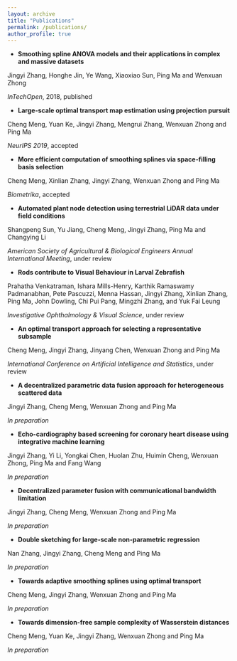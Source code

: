 ```yaml
---
layout: archive
title: "Publications"
permalink: /publications/
author_profile: true
---
```


- **Smoothing spline ANOVA models and their applications in complex and massive datasets**

Jingyi Zhang, Honghe Jin, Ye Wang, Xiaoxiao Sun, Ping Ma and Wenxuan Zhong

*InTechOpen*, 2018, published

- **Large-scale optimal transport map estimation using projection pursuit**

Cheng Meng, Yuan Ke, Jingyi Zhang, Mengrui Zhang, Wenxuan Zhong and Ping Ma

*NeurIPS 2019*, accepted

- **More efficient computation of smoothing splines via space-filling basis selection**

Cheng Meng, Xinlian Zhang, Jingyi Zhang, Wenxuan Zhong and Ping Ma

*Biometrika*, accepted

- **Automated plant node detection using terrestrial LiDAR data under field conditions**

Shangpeng Sun, Yu Jiang, Cheng Meng, Jingyi Zhang, Ping Ma and Changying Li

*American Society of Agricultural & Biological Engineers Annual International Meeting*, under review

- **Rods contribute to Visual Behaviour in Larval Zebrafish**

Prahatha Venkatraman, Ishara Mills-Henry, Karthik Ramaswamy Padmanabhan, Pete Pascuzzi, Menna Hassan, Jingyi Zhang, Xinlian Zhang, Ping Ma, John Dowling, Chi Pui Pang, Mingzhi Zhang, and Yuk Fai Leung

*Investigative Ophthalmology & Visual Science*, under review

- **An optimal transport approach for selecting a representative subsample**

Cheng Meng, Jingyi Zhang, Jinyang Chen, Wenxuan Zhong and Ping Ma

*International Conference on Artificial Intelligence and Statistics*, under review

- **A decentralized parametric data fusion approach for heterogeneous scattered data**

Jingyi Zhang, Cheng Meng, Wenxuan Zhong and Ping Ma

*In preparation*

- **Echo-cardiography based screening for coronary heart disease using integrative machine learning**

Jingyi Zhang, Yi Li, Yongkai Chen, Huolan Zhu, Huimin Cheng, Wenxuan Zhong, Ping Ma and Fang Wang

*In preparation*

- **Decentralized parameter fusion with communicational bandwidth limitation**

Jingyi Zhang, Cheng Meng, Wenxuan Zhong and Ping Ma

*In preparation*

- **Double sketching for large-scale non-parametric regression**

Nan Zhang, Jingyi Zhang, Cheng Meng and Ping Ma

*In preparation*

- **Towards adaptive smoothing splines using optimal transport**

Cheng Meng, Jingyi Zhang, Wenxuan Zhong and Ping Ma

*In preparation*

- **Towards dimension-free sample complexity of Wasserstein distances**

Cheng Meng, Yuan Ke, Jingyi Zhang, Wenxuan Zhong and Ping Ma

*In preparation*

